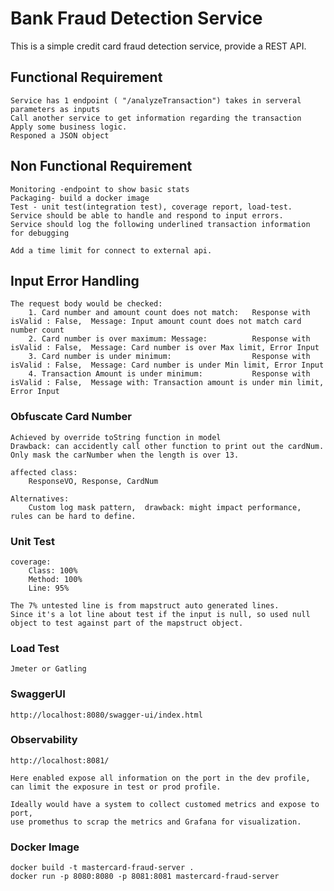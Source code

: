 # Bank Fraud Detection Service

This is a simple credit card fraud detection service, provide a REST API.

## Functional Requirement
    Service has 1 endpoint ( "/analyzeTransaction") takes in serveral parameters as inputs
    Call another service to get information regarding the transaction
    Apply some business logic.
    Responed a JSON object

## Non Functional Requirement
    Monitoring -endpoint to show basic stats
    Packaging- build a docker image
    Test - unit test(integration test), coverage report, load-test.
    Service should be able to handle and respond to input errors.
    Service should log the following underlined transaction information for debugging
    
    Add a time limit for connect to external api.

## Input Error Handling
    The request body would be checked: 
        1. Card number and amount count does not match:   Response with isValid : False,  Message: Input amount count does not match card number count
        2. Card number is over maximum: Message:          Response with isValid : False,  Message: Card number is over Max limit, Error Input
        3. Card number is under minimum:                  Response with isValid : False,  Message: Card number is under Min limit, Error Input
        4. Transaction Amount is under minimum:           Response with isValid : False,  Message with: Transaction amount is under min limit, Error Input


### Obfuscate Card Number
    Achieved by override toString function in model
    Drawback: can accidently call other function to print out the cardNum.
    Only mask the carNumber when the length is over 13.

    affected class:
        ResponseVO, Response, CardNum

    Alternatives:  
        Custom log mask pattern,  drawback: might impact performance, rules can be hard to define.

### Unit Test
    coverage: 
        Class: 100%
        Method: 100%
        Line: 95%

    The 7% untested line is from mapstruct auto generated lines.
    Since it's a lot line about test if the input is null, so used null object to test against part of the mapstruct object.

### Load Test
    Jmeter or Gatling

### SwaggerUI
    http://localhost:8080/swagger-ui/index.html

### Observability
    http://localhost:8081/

    Here enabled expose all information on the port in the dev profile, can limit the exposure in test or prod profile.

    Ideally would have a system to collect customed metrics and expose to port, 
    use promethus to scrap the metrics and Grafana for visualization.

### Docker Image
    docker build -t mastercard-fraud-server .
    docker run -p 8080:8080 -p 8081:8081 mastercard-fraud-server
